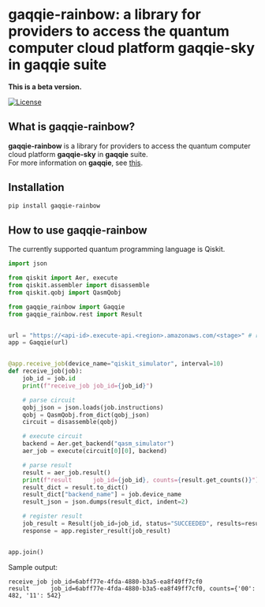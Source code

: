 # gaqqie-rainbow: a library for providers to access the quantum computer cloud platform gaqqie-sky in gaqqie suite

**This is a beta version.**

[![License](https://img.shields.io/github/license/gaqqie/gaqqie-rainbow)](https://opensource.org/licenses/Apache-2.0)


## What is **gaqqie-rainbow**?

**gaqqie-rainbow** is a library for providers to access the quantum computer cloud platform **gaqqie-sky** in **gaqqie** suite.  
For more information on **gaqqie**, see [this](https://github.com/gaqqie/gaqqie).


## Installation

```bash
pip install gaqqie-rainbow
```


## How to use gaqqie-rainbow

The currently supported quantum programming language is Qiskit.

```python
import json

from qiskit import Aer, execute
from qiskit.assembler import disassemble
from qiskit.qobj import QasmQobj

from gaqqie_rainbow import Gaqqie
from gaqqie_rainbow.rest import Result


url = "https://<api-id>.execute-api.<region>.amazonaws.com/<stage>" # rewrite to the endpoint URL of the provier API
app = Gaqqie(url)


@app.receive_job(device_name="qiskit_simulator", interval=10)
def receive_job(job):
    job_id = job.id
    print(f"receive_job job_id={job_id}")

    # parse circuit
    qobj_json = json.loads(job.instructions)
    qobj = QasmQobj.from_dict(qobj_json)
    circuit = disassemble(qobj)

    # execute circuit
    backend = Aer.get_backend("qasm_simulator")
    aer_job = execute(circuit[0][0], backend)

    # parse result
    result = aer_job.result()
    print(f"result      job_id={job_id}, counts={result.get_counts()}")
    result_dict = result.to_dict()
    result_dict["backend_name"] = job.device_name
    result_json = json.dumps(result_dict, indent=2)

    # register result
    job_result = Result(job_id=job_id, status="SUCCEEDED", results=result_json)
    response = app.register_result(job_result)


app.join()
```

Sample output:
```
receive_job job_id=6abff77e-4fda-4880-b3a5-ea8f49ff7cf0
result      job_id=6abff77e-4fda-4880-b3a5-ea8f49ff7cf0, counts={'00': 482, '11': 542}
```

